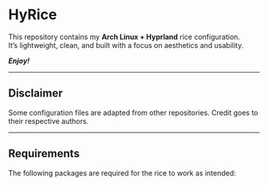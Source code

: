 # HyRice

This repository contains my **Arch Linux + Hyprland** rice configuration.  
It’s lightweight, clean, and built with a focus on aesthetics and usability.  

***Enjoy!***

---

## Disclaimer  

Some configuration files are adapted from other repositories. Credit goes to their respective authors.  

---

## Requirements  

The following packages are required for the rice to work as intended:  

